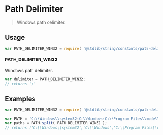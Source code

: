 # Path Delimiter

> Windows path delimiter.

<section class="usage">

## Usage

```javascript
var PATH_DELIMITER_WIN32 = require( '@stdlib/string/constants/path-delimiter-win32' );
```

#### PATH_DELIMITER_WIN32

Windows path delimiter.

```javascript
var delimiter = PATH_DELIMITER_WIN32;
// returns ';'
```

</section>

<!-- /.usage -->

<section class="examples">

## Examples

```javascript
var PATH_DELIMITER_WIN32 = require( '@stdlib/string/constants/path-delimiter-win32' );

var PATH = 'C:\\Windows\\system32;C:\\Windows;C:\\Program Files\\node\\';
var paths = PATH.split( PATH_DELIMITER_WIN32 );
// returns ['C:\\Windows\\system32','C:\\Windows','C:\\Program Files\\node\\']
```

</section>

<!-- /.examples -->

<section class="links">

</section>

<!-- /.links -->
